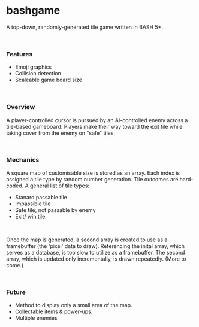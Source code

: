 # bashgame
A top-down, randomly-generated tile game written in BASH 5+.

<br>

<h3>Features</h3>
<ul>
  <li>Emoji graphics</li>
  <li>Collision detection</li>
  <li>Scaleable game board size</li>
</ul>

<br>

<h3>Overview</h3>
<p>A player-controlled cursor is pursued by an AI-controlled enemy across a tile-based gameboard. Players make their way toward the exit tile while taking cover from the enemy on "safe" tiles.</p>
<br>

<h3>Mechanics</h3>
<p>A square map of customisable size is stored as an array. Each index is assigned a tile type by random number generation. Tile outcomes are hard-coded. A general list of tile types:</p>

<ul>
  <li>Stanard passable tile</li>
  <li>Impassible tile</li>
  <li>Safe tile; not passable by enemy</li>
  <li>Exit/ win tile</li>
</ul>
<br>
<p>Once the map is generated, a second array is created to use as a framebuffer (the 'pixel' data to draw). Referencing the inital array, which serves as a database, is too slow to utilize as a framebuffer. The second array, which is updated only incrementally, is drawn repeatedly. (More to come.)</p>

<br>

<h3>Future</h3>

<ul>

  <li>
    Method to display only a small area of the map.</li>
  <li>
    Collectable items & power-ups.
  </li>
  <li>
    Multiple enemies
  </li>
</ul>
